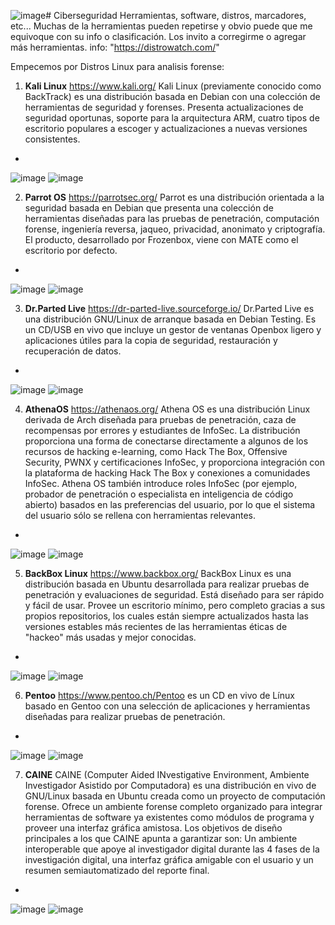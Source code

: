 ![image](https://github.com/user-attachments/assets/c89e5b95-e728-4543-ad75-0ec2fac2a882)# Ciberseguridad
Herramientas, software, distros, marcadores, etc... 
Muchas de la herramientas pueden repetirse y obvio puede que me equivoque con su info o clasificación. Los invito a corregirme o agregar más herramientas.
info:
"https://distrowatch.com/"

Empecemos por Distros Linux para analisis forense:

1. **Kali Linux** https://www.kali.org/ Kali Linux (previamente conocido como BackTrack) es una distribución basada en Debian con una colección de herramientas de seguridad y forenses. Presenta actualizaciones de seguridad oportunas, soporte para la arquitectura ARM, cuatro tipos de escritorio populares a escoger y actualizaciones a nuevas versiones consistentes.
- 
![image](https://github.com/user-attachments/assets/c51a3a78-1263-4656-a774-bab5aa8989d3) ![image](https://github.com/user-attachments/assets/6610ef75-5ac1-4e58-9a28-5f3bb7d09cf3)


2. **Parrot OS** https://parrotsec.org/ Parrot es una distribución orientada a la seguridad basada en Debian que presenta una colección de herramientas diseñadas para las pruebas de penetración, computación forense, ingeniería reversa, jaqueo, privacidad, anonimato y criptografía. El producto, desarrollado por Frozenbox, viene con MATE como el escritorio por defecto.
-
![image](https://github.com/user-attachments/assets/fb341d06-5ecd-43bf-badc-3a124d8317d9) ![image](https://github.com/user-attachments/assets/4d9e6c03-6b20-4e4d-b7a0-11b076ba88de)


3. **Dr.Parted Live** https://dr-parted-live.sourceforge.io/ Dr.Parted Live es una distribución GNU/Linux de arranque basada en Debian Testing. Es un CD/USB en vivo que incluye un gestor de ventanas Openbox ligero y aplicaciones útiles para la copia de seguridad, restauración y recuperación de datos.
-
![image](https://github.com/user-attachments/assets/ff76dca8-0de1-4d9f-b4be-760c7bea534c) ![image](https://github.com/user-attachments/assets/05ab50b2-064c-49a7-bdbe-73a763b2df9b)


4. **AthenaOS** https://athenaos.org/ Athena OS es una distribución Linux derivada de Arch diseñada para pruebas de penetración, caza de recompensas por errores y estudiantes de InfoSec. La distribución proporciona una forma de conectarse directamente a algunos de los recursos de hacking e-learning, como Hack The Box, Offensive Security, PWNX y certificaciones InfoSec, y proporciona integración con la plataforma de hacking Hack The Box y conexiones a comunidades InfoSec. Athena OS también introduce roles InfoSec (por ejemplo, probador de penetración o especialista en inteligencia de código abierto) basados en las preferencias del usuario, por lo que el sistema del usuario sólo se rellena con herramientas relevantes.
-
![image](https://github.com/user-attachments/assets/9be25234-20e7-4c65-9649-effce166af4e) ![image](https://github.com/user-attachments/assets/52e03c02-6896-4d49-89ad-a873b7b6532e)


5. **BackBox Linux** https://www.backbox.org/ BackBox Linux es una distribución basada en Ubuntu desarrollada para realizar pruebas de penetración y evaluaciones de seguridad. Está diseñado para ser rápido y fácil de usar. Provee un escritorio mínimo, pero completo gracias a sus propios repositorios, los cuales están siempre actualizados hasta las versiones estables más recientes de las herramientas éticas de "hackeo" más usadas y mejor conocidas.
-
![image](https://github.com/user-attachments/assets/76ec9479-c964-49ba-9d13-43a04b531ca5) ![image](https://github.com/user-attachments/assets/33a765b8-d39d-4680-868b-8365847327d2)


6. **Pentoo** https://www.pentoo.ch/Pentoo es un CD en vivo de Línux basado en Gentoo con una selección de aplicaciones y herramientas diseñadas para realizar pruebas de penetración. 
-
![image](https://github.com/user-attachments/assets/b1b76372-38d9-4d21-9531-6cdbaa578487) ![image](https://github.com/user-attachments/assets/105f3055-8e5a-4588-87c8-b867c30bee7f)


7. **CAINE** CAINE (Computer Aided INvestigative Environment, Ambiente Investigador Asistido por Computadora) es una distribución en vivo de GNU/Linux basada en Ubuntu creada como un proyecto de computación forense. Ofrece un ambiente forense completo organizado para integrar herramientas de software ya existentes como módulos de programa y proveer una interfaz gráfica amistosa. Los objetivos de diseño principales a los que CAINE apunta a garantizar son: Un ambiente interoperable que apoye al investigador digital durante las 4 fases de la investigación digital, una interfaz gráfica amigable con el usuario y un resumen semiautomatizado del reporte final.
-
![image](https://github.com/user-attachments/assets/f440cf1e-f851-469b-871c-329012b32789) ![image](https://github.com/user-attachments/assets/98eadfe6-2185-4094-98c2-9a7ba22d4344)





